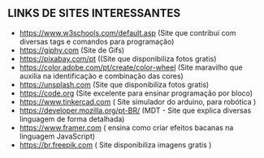 ## LINKS DE SITES INTERESSANTES
* https://www.w3schools.com/default.asp (Site que contribui com diversas tags e comandos para programação)
* https://giphy.com (Site de Gifs)
* https://pixabay.com/pt ((Site que disponibiliza fotos gratis)
* https://color.adobe.com/pt/create/color-wheel (Site maravilho que auxilia na identificação e combinação das cores)
* https://unsplash.com (Site que disponibiliza fotos gratis)
* https://code.org (Site excelente para ensinar programação por bloco)
* https://www.tinkercad.com ( Site simulador do arduino, para robótica )
* https://developer.mozilla.org/pt-BR/ (MDT - Site que explica diversas linguagem de forma detalhada)
* https://www.framer.com ( ensina como criar efeitos bacanas na linguagem JavaScript)
* https://br.freepik.com ( Site disponibiliza imagens gratis )
